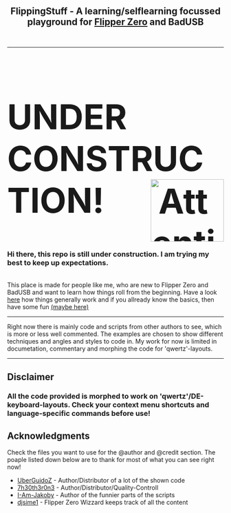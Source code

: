 

<h2 align="center">
  FlippingStuff - A learning/selflearning focussed playground for <a href="https://flipperzero.one">Flipper Zero</a> and BadUSB<br><br>
<hr>

<h2 style="font-size: 80px;"><strong> 
  UNDER CONSTRUCTION!</strong> 
<img src="https://upload.wikimedia.org/wikipedia/commons/d/dc/Icon_attention.svg" align="right"
  alt="Attention logo" width="170" height="145"></h1>

<h3> Hi there, this repo is still under construction. I am trying my best to keep up expectations.</h3>
  <br>
  This place is made for people like me, who are new to Flipper Zero and BadUSB and want to learn how things roll from the beginning. Have a look <a href="https://github.com/germansquid/flipping_stuff/blob/main/casual/flipper_ad.txt">here</a> how things generally work and if you allready know the basics, then have some fun  <a href="https://github.com/germansquid/flipping_stuff/tree/main/credential/harvester">(maybe here)</a>
<hr>
Right now there is mainly code and scripts from other authors to see, which is more or less well commented. The examples are chosen to show different techniques and angles and styles to code in. My work for now is limited in documetation, commentary and morphing the code for 'qwertz'-layouts.
<hr>

## Disclaimer
### All the code provided is morphed to work on 'qwertz'/DE-keyboard-layouts. Check your context menu shortcuts and language-specific commands before use!

## Acknowledgments 
Check the files you want to use for the @author and @credit section. The poaple listed down below are to thank for most of what you can see right now!

* [UberGuidoZ](https://github.com/UberGuidoZ) - Author/Distributor of a lot of the shown code
* [7h30th3r0n3](https://github.com/7h30th3r0n3) - Author/Distributor/Quality-Controll
* [I-Am-Jakoby](https://github.com/I-Am-Jakoby) - Author of the funnier parts of the scripts
* [djsime1](https://github.com/djsime1) - Flipper Zero Wizzard keeps track of all the content

